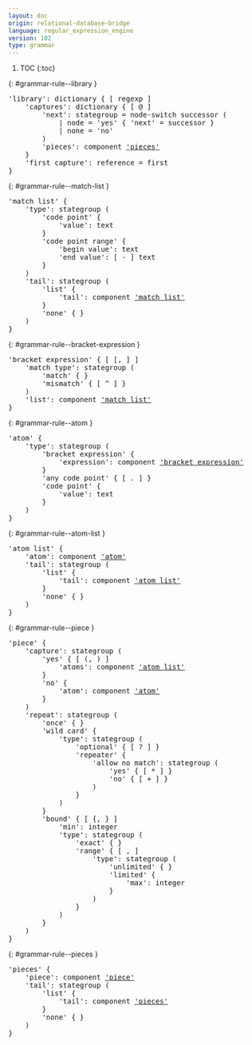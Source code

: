 ```yaml
---
layout: doc
origin: relational-database-bridge
language: regular_expression_engine
version: 102
type: grammar
---
```


1. TOC
{:toc}


{: #grammar-rule--library }
<div class="language-js highlighter-rouge">
<div class="highlight">
<pre class="highlight language-js code-custom">
'<span class="token string">library</span>': dictionary { [ <span class="token operator">regexp</span> ]
	'<span class="token string">captures</span>': dictionary { [ <span class="token operator">@</span> ]
		'<span class="token string">next</span>': stategroup = node-switch successor (
			| node = '<span class="token string">yes</span>' { '<span class="token string">next</span>' = successor }
			| none = '<span class="token string">no</span>'
		)
		'<span class="token string">pieces</span>': component <a href="#grammar-rule--pieces">'pieces'</a>
	}
	'<span class="token string">first capture</span>': reference = first
}
</pre>
</div>
</div>

{: #grammar-rule--match-list }
<div class="language-js highlighter-rouge">
<div class="highlight">
<pre class="highlight language-js code-custom">
'<span class="token string">match list</span>' {
	'<span class="token string">type</span>': stategroup (
		'<span class="token string">code point</span>' {
			'<span class="token string">value</span>': text
		}
		'<span class="token string">code point range</span>' {
			'<span class="token string">begin value</span>': text
			'<span class="token string">end value</span>': [ <span class="token operator">-</span> ] text
		}
	)
	'<span class="token string">tail</span>': stategroup (
		'<span class="token string">list</span>' {
			'<span class="token string">tail</span>': component <a href="#grammar-rule--match-list">'match list'</a>
		}
		'<span class="token string">none</span>' { }
	)
}
</pre>
</div>
</div>

{: #grammar-rule--bracket-expression }
<div class="language-js highlighter-rouge">
<div class="highlight">
<pre class="highlight language-js code-custom">
'<span class="token string">bracket expression</span>' { [ <span class="token operator">[</span>, <span class="token operator">]</span> ]
	'<span class="token string">match type</span>': stategroup (
		'<span class="token string">match</span>' { }
		'<span class="token string">mismatch</span>' { [ <span class="token operator">^</span> ] }
	)
	'<span class="token string">list</span>': component <a href="#grammar-rule--match-list">'match list'</a>
}
</pre>
</div>
</div>

{: #grammar-rule--atom }
<div class="language-js highlighter-rouge">
<div class="highlight">
<pre class="highlight language-js code-custom">
'<span class="token string">atom</span>' {
	'<span class="token string">type</span>': stategroup (
		'<span class="token string">bracket expression</span>' {
			'<span class="token string">expression</span>': component <a href="#grammar-rule--bracket-expression">'bracket expression'</a>
		}
		'<span class="token string">any code point</span>' { [ <span class="token operator">.</span> ] }
		'<span class="token string">code point</span>' {
			'<span class="token string">value</span>': text
		}
	)
}
</pre>
</div>
</div>

{: #grammar-rule--atom-list }
<div class="language-js highlighter-rouge">
<div class="highlight">
<pre class="highlight language-js code-custom">
'<span class="token string">atom list</span>' {
	'<span class="token string">atom</span>': component <a href="#grammar-rule--atom">'atom'</a>
	'<span class="token string">tail</span>': stategroup (
		'<span class="token string">list</span>' {
			'<span class="token string">tail</span>': component <a href="#grammar-rule--atom-list">'atom list'</a>
		}
		'<span class="token string">none</span>' { }
	)
}
</pre>
</div>
</div>

{: #grammar-rule--piece }
<div class="language-js highlighter-rouge">
<div class="highlight">
<pre class="highlight language-js code-custom">
'<span class="token string">piece</span>' {
	'<span class="token string">capture</span>': stategroup (
		'<span class="token string">yes</span>' { [ <span class="token operator">(</span>, <span class="token operator">)</span> ]
			'<span class="token string">atoms</span>': component <a href="#grammar-rule--atom-list">'atom list'</a>
		}
		'<span class="token string">no</span>' {
			'<span class="token string">atom</span>': component <a href="#grammar-rule--atom">'atom'</a>
		}
	)
	'<span class="token string">repeat</span>': stategroup (
		'<span class="token string">once</span>' { }
		'<span class="token string">wild card</span>' {
			'<span class="token string">type</span>': stategroup (
				'<span class="token string">optional</span>' { [ <span class="token operator">?</span> ] }
				'<span class="token string">repeater</span>' {
					'<span class="token string">allow no match</span>': stategroup (
						'<span class="token string">yes</span>' { [ <span class="token operator">*</span> ] }
						'<span class="token string">no</span>' { [ <span class="token operator">+</span> ] }
					)
				}
			)
		}
		'<span class="token string">bound</span>' { [ <span class="token operator">{</span>, <span class="token operator">}</span> ]
			'<span class="token string">min</span>': integer
			'<span class="token string">type</span>': stategroup (
				'<span class="token string">exact</span>' { }
				'<span class="token string">range</span>' { [ <span class="token operator">,</span> ]
					'<span class="token string">type</span>': stategroup (
						'<span class="token string">unlimited</span>' { }
						'<span class="token string">limited</span>' {
							'<span class="token string">max</span>': integer
						}
					)
				}
			)
		}
	)
}
</pre>
</div>
</div>

{: #grammar-rule--pieces }
<div class="language-js highlighter-rouge">
<div class="highlight">
<pre class="highlight language-js code-custom">
'<span class="token string">pieces</span>' {
	'<span class="token string">piece</span>': component <a href="#grammar-rule--piece">'piece'</a>
	'<span class="token string">tail</span>': stategroup (
		'<span class="token string">list</span>' {
			'<span class="token string">tail</span>': component <a href="#grammar-rule--pieces">'pieces'</a>
		}
		'<span class="token string">none</span>' { }
	)
}
</pre>
</div>
</div>
